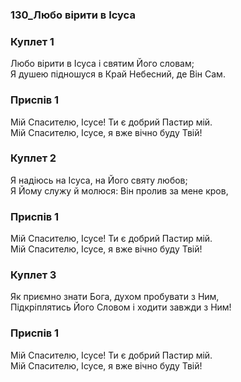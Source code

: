 ### 130_Любо вірити в Ісуса
### Куплет 1
Любо вірити в Ісуса і святим Його словам;<br/>Я душею підношуся в Край Небесний, де Він Сам.
### Приспів 1
Мій Спасителю, Ісусе! Ти є добрий Пастир мій.<br/>Мій Спасителю, Ісусе, я вже вічно буду Твій!
### Куплет 2
Я надіюсь на Ісуса, на Його святу любов;<br/>Я Йому служу й молюся: Він пролив за мене кров,
### Приспів 1
Мій Спасителю, Ісусе! Ти є добрий Пастир мій.<br/>Мій Спасителю, Ісусе, я вже вічно буду Твій!
### Куплет 3
Як приємно знати Бога, духом пробувати з Ним,<br/>Підкріплятись Його Словом і ходити завжди з Ним!
### Приспів 1
Мій Спасителю, Ісусе! Ти є добрий Пастир мій.<br/>Мій Спасителю, Ісусе, я вже вічно буду Твій!

